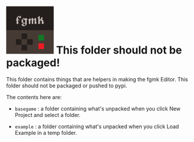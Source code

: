 ![Icon](iconTiny.png) This folder should not be packaged!
=========================================================

This folder contains things that are helpers in making the fgmk Editor. 
This folder should not be packaged or pushed to pypi.

The contents here are:

 - `basegame` : a folder containing what's unpacked when you click New Project and select a folder.
 
 - `example` : a folder containing what's unpacked when you click Load Example in a temp folder.

